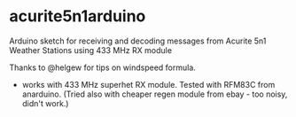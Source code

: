 # acurite5n1arduino
Arduino sketch for receiving and decoding messages from Acurite 5n1 Weather Stations using 433 MHz RX module 

Thanks to @helgew for tips on windspeed formula.

 * works with 433 MHz superhet RX module. Tested with RFM83C from anarduino. (Tried also with cheaper regen module from ebay - too noisy, didn't work.)
